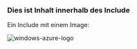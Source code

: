### <a name="this-is-content-within-the-include"></a>Dies ist Inhalt innerhalb des Include
Ein Include mit einem Image:

![windows-azure-logo](./media/example-include-images/windows-azure.png)

